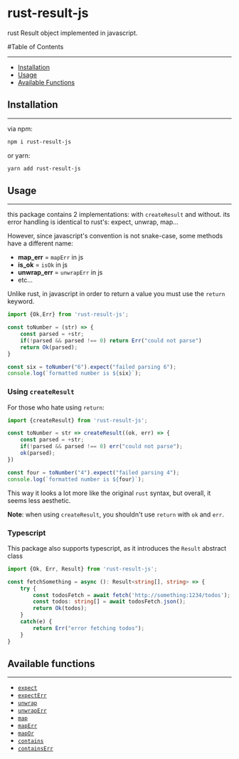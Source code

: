 # rust-result-js
rust Result object implemented in javascript.

#Table of Contents
****
* [Installation](#installation)
* [Usage](#usage)
* [Available Functions](#available-functions)
## Installation
****
via npm:
```bash
npm i rust-result-js
```

or yarn:
```bash
yarn add rust-result-js
```

## Usage
****
this package contains 2 implementations: with `createResult` and without.
its error handling is identical to rust's: expect, unwrap, map...

However, since javascript's convention is not snake-case, some methods have a different name:
 - **map_err** = `mapErr` in js
 - **is_ok** = `isOk` in js
 - **unwrap_err** = `unwrapErr` in js
 - etc...
 
Unlike rust, in javascript in order to return a value you must use the `return` keyword.
```javascript
import {Ok,Err} from 'rust-result-js';

const toNumber = (str) => {
    const parsed = +str;
    if(!parsed && parsed !== 0) return Err("could not parse")
    return Ok(parsed);
} 

const six = toNumber("6").expect("failed parsing 6");
console.log(`formatted number is ${six}`);
```

### Using `createResult`
For those who hate using `return`:
```javascript
import {createResult} from 'rust-result-js';

const toNumber = str => createResult((ok, err) => {
    const parsed = +str;
    if(!parsed && parsed !== 0) err("could not parse");
    ok(parsed);
})

const four = toNumber("4").expect("failed parsing 4");
console.log(`formatted number is ${four}`);
```
This way it looks a lot more like the original `rust` syntax, but overall, it seems less aesthetic.

**Note**: when using `createResult`, you shouldn't use `return` with `ok` and `err`.

### Typescript
This package also supports typescript, as it introduces the `Result` abstract class
```typescript
import {Ok, Err, Result} from 'rust-result-js';

const fetchSomething = async (): Result<string[], string> => {
    try {
        const todosFetch = await fetch('http://something:1234/todos');
        const todos: string[] = await todosFetch.json();
        return Ok(todos);
    }
    catch(e) {
        return Err("error fetching todos");
    }
}
```

## Available functions
****
* [`expect`](https://doc.rust-lang.org/std/result/enum.Result.html#method.expect)
* [`expectErr`](https://doc.rust-lang.org/std/result/enum.Result.html#method.expect_err)
* [`unwrap`](https://doc.rust-lang.org/std/result/enum.Result.html#method.unwrap)
* [`unwrapErr`](https://doc.rust-lang.org/std/result/enum.Result.html#method.unwrap_err)
* [`map`](https://doc.rust-lang.org/std/result/enum.Result.html#method.map)
* [`mapErr`](https://doc.rust-lang.org/std/result/enum.Result.html#method.map_err)
* [`mapOr`](https://doc.rust-lang.org/std/result/enum.Result.html#method.map_or)
* [`contains`](https://doc.rust-lang.org/std/result/enum.Result.html#method.contains)
* [`containsErr`](https://doc.rust-lang.org/std/result/enum.Result.html#method.contains_err)
